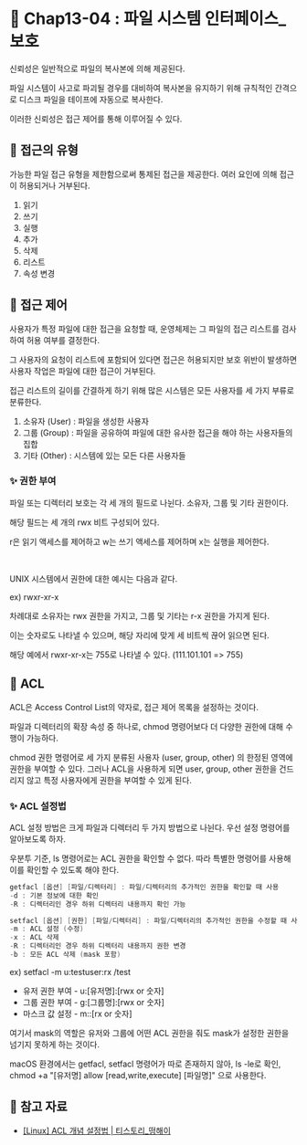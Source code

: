 # 📌 Chap13-04 : 파일 시스템 인터페이스_보호

신뢰성은 일반적으로 파일의 복사본에 의해 제공된다.

파일 시스템이 사고로 파괴될 경우를 대비하여 복사본을 유지하기 위해 규칙적인 간격으로 디스크 파일을 테이프에 자동으로 복사한다.

이러한 신뢰성은 접근 제어를 통해 이루어질 수 있다.

## 🫧 접근의 유형

가능한 파일 접근 유형을 제한함으로써 통제된 접근을 제공한다. 여러 요인에 의해 접근이 허용되거나 거부된다.

1. 읽기
2. 쓰기
3. 실행
4. 추가
5. 삭제
6. 리스트
7. 속성 변경

## 🫧 접근 제어

사용자가 특정 파일에 대한 접근을 요청할 때, 운영체제는 그 파일의 접근 리스트를 검사하여 허용 여부를 결정한다.

그 사용자의 요청이 리스트에 포함되어 있다면 접근은 허용되지만 보호 위반이 발생하면 사용자 작업은 파일에 대한 접근이 거부된다.

접근 리스트의 길이를 간결하게 하기 위해 많은 시스템은 모든 사용자를 세 가지 부류로 분류한다.

1. 소유자 (User) : 파일을 생성한 사용자
2. 그룹 (Group) : 파일을 공유하여 파일에 대한 유사한 접근을 해야 하는 사용자들의 집합
3. 기타 (Other) : 시스템에 있는 모든 다른 사용자들


### ✨ 권한 부여

파일 또는 디렉터리 보호는 각 세 개의 필드로 나뉜다. 소유자, 그룹 및 기타 권한이다.

해당 필드는 세 개의 rwx 비트 구성되어 있다.

r은 읽기 액세스를 제어하고 w는 쓰기 액세스를 제어하며 x는 실행을 제어한다.

<br/>

UNIX 시스템에서 권한에 대한 예시는 다음과 같다.

ex) rwxr-xr-x

차례대로 소유자는 rwx 권한을 가지고, 그룹 및 기타는 r-x 권한을 가지게 된다.

이는 숫자로도 나타낼 수 있으며, 해당 자리에 맞게 세 비트씩 끊어 읽으면 된다.

해당 예에서 rwxr-xr-x는 755로 나타낼 수 있다. (111.101.101 => 755)


## 🫧 ACL

ACL은 Access Control List의 약자로, 접근 제어 목록을 설정하는 것이다.

파일과 디렉터리의 확장 속성 중 하나로, chmod 명령어보다 더 다양한 권한에 대해 수행이 가능하다.

chmod 권한 명령어로 세 가지 분류된 사용자 (user, group, other) 의 한정된 영역에 권한을 부여할 수 있다. 그러나 ACL을 사용하게 되면 user, group, other 권한을 건드리지 않고 특정 사용자에게 권한을 부여할 수 있게 된다.


### ✨ ACL 설정법

ACL 설정 방법은 크게 파일과 디렉터리 두 가지 방법으로 나뉜다. 우선 설정 명령어를 알아보도록 하자.

우분투 기준, ls 명령어로는 ACL 권한을 확인할 수 없다. 따라 특별한 명령어를 사용해 이를 확인할 수 있도록 해야 한다.

```C
getfacl [옵션] [파일/디렉터리] : 파일/디렉터리의 추가적인 권한을 확인할 때 사용
-d : 기본 정보에 대한 확인
-R : 디렉터리인 경우 하위 디렉터리 내용까지 확인 가능
```

```C
setfacl [옵션] [권한] [파일/디렉터리] : 파일/디렉터리의 추가적인 권한을 수정할 때 사용
-m : ACL 설정 (수정)
-x : ACL 삭제
-R : 디렉터리인 경우 하위 디렉터리 내용까지 권한 변경
-b : 모든 ACL 삭제 (mask 포함)
```

ex) setfacl -m u:testuser:rx /test

- 유저 권한 부여 - u:[유저명]:[rwx or 숫자]
- 그룹 권한 부여 - g:[그룹명]:[rwx or 숫자]
- 마스크 값 설정 - m::[rx or 숫자]

여기서 mask의 역할은 유저와 그룹에 어떤 ACL 권한을 줘도 mask가 설정한 권한을 넘기지 못하게 하는 것이다.

macOS 환경에서는 getfacl, setfacl 명령어가 따로 존재하지 않아, ls -le로 확인, chmod +a "[유저명] allow [read,write,execute] [파일명]" 으로 사용한다.

## 🫧 참고 자료

- [[Linux] ACL 개념 설정법 | 티스토리_떵해이](https://it-serial.tistory.com/entry/Linux-ACL-%EA%B0%9C%EB%85%90-%EC%84%A4%EC%A0%95%EB%B2%95setfacl-getfacl)